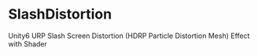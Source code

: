# SlashDistortion
Unity6 URP Slash Screen Distortion (HDRP Particle Distortion Mesh) Effect with Shader
